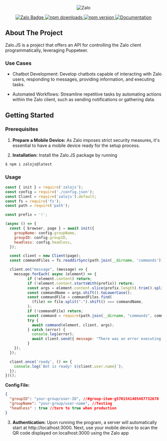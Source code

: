 
<div align="center">
<p>
  <img src="https://raw.githubusercontent.com/DaQMinh/Zalojs/main/public/logo.svg" alt="Zalo">
</p>
<a href="https://zalo.me/g/odfcim076">
<img src="https://img.shields.io/badge/Zalo-Join-5bc0de?style=for-the-badge" alt="Zalo Badge">
</a>
<a href="https://www.npmjs.com/package/zalojs">
  <img src="https://img.shields.io/npm/dt/zalojs?style=for-the-badge" alt="npm downloads">
</a>
<a href="https://www.npmjs.com/package/zalojs">
  <img src="https://img.shields.io/npm/v/zalojs?style=for-the-badge" alt="npm version">
</a>
<a href="https://zalojs.gitbook.io/documentation">
  <img alt="Documentation" src="https://img.shields.io/badge/documentation-yes-brightgreen.svg">
</a>
</div>

<!-- ABOUT THE PROJECT -->
## About The Project
Zalo.JS is a project that offers an API for controlling the Zalo client programmatically, leveraging Puppeteer.

<!-- GETTING STARTED -->
### Use Cases
- Chatbot Development: Develop chatbots capable of interacting with Zalo users, responding to messages, providing information, and executing tasks.

- Automated Workflows: Streamline repetitive tasks by automating actions within the Zalo client, such as sending notifications or gathering data.

## Getting Started

### Prerequisites

1. **Prepare a Mobile Device:** As Zalo imposes strict security measures, it's essential to have a mobile device ready for the setup process.

2. **Installation:** Install the Zalo.JS package by running 
  ```sh
  $ npm i zalojs@latest
  ```

<!-- USAGE EXAMPLES -->
### Usage

```js
const { init } = require('zalojs');
const config = require('./config.json');
const Client = require('zalojs').default;
const fs = require('fs');
const path = require('path');

const prefix = '!';

(async () => {
  const { browser, page } = await init({
    groupName: config.groupName,
    groupID: config.groupID,
    headless: config.headless,
  });

  const client = new Client(page);
  const commandFiles = fs.readdirSync(path.join(__dirname, 'commands')).filter(file => file.endsWith('.js'));

  client.on("message", (message) => {
    message.forEach( async (element) => {
          if (!element.content) return;
          if (!element.content.startsWith(prefix)) return;
          const args = element.content.slice(prefix.length).trim().split(/ +/);
          const commandName = args.shift().toLowerCase();
          const commandFile = commandFiles.find(
            (file) => file.split(".").shift() === commandName,
          );
          if (!commandFile) return;
          const command = require(path.join(__dirname, "commands", commandFile));
          try {
            await command(element, client, args);
          } catch (error) {
            console.log(error);
            await client.send({ message: "There was an error executing the command." });
          }
    });
  });

  client.once('ready', () => {
    console.log(`Bot is ready! ${client.user.name}`);
  });
})();

```
**Config File:**
```json
{
  "groupID": "your-group/user-ID", //#group-item-g5701541405487732670
  "groupName": "your-group/user-name", //Testing
  "headless" : true //turn to true when production
}
```

3. **Authentication:** Upon running the program, a server will automatically start at http://localhost:3000. Next, use your mobile device to scan the QR code displayed on localhost:3000 using the Zalo app
